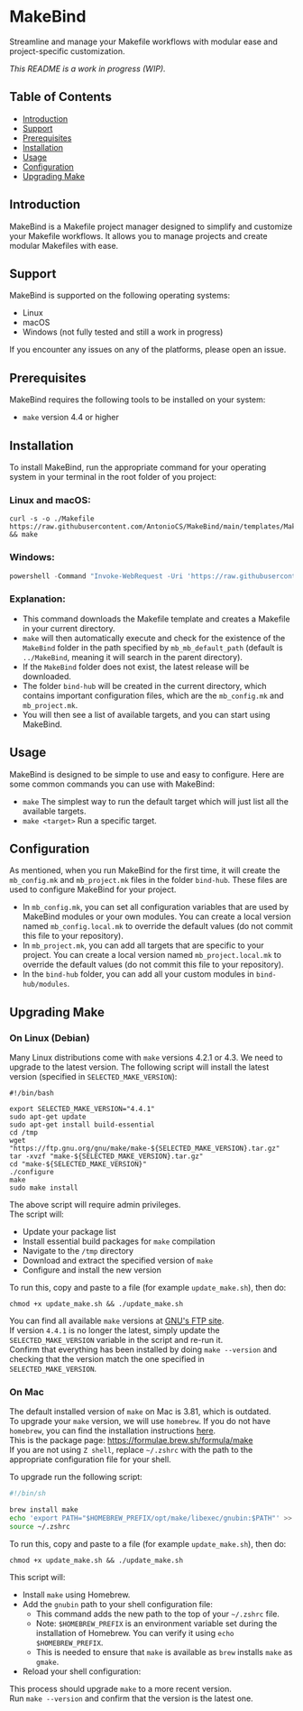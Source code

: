 # MakeBind

Streamline and manage your Makefile workflows with modular ease and project-specific customization.

*This README is a work in progress (WIP).*

## Table of Contents
- [Introduction](#introduction)
- [Support](#support)
- [Prerequisites](#prerequisites)
- [Installation](#installation)
- [Usage](#usage)
- [Configuration](#configuration)
- [Upgrading Make](#upgrading-Make)

## Introduction
MakeBind is a Makefile project manager designed to simplify and customize your Makefile workflows. It allows you to manage projects and create modular Makefiles with ease.

## Support
MakeBind is supported on the following operating systems:
- Linux
- macOS
- Windows (not fully tested and still a work in progress)

If you encounter any issues on any of the platforms, please open an issue.

## Prerequisites
MakeBind requires the following tools to be installed on your system:
- `make` version 4.4 or higher

## Installation

To install MakeBind, run the appropriate command for your operating system in your terminal in the root folder of you project:

### Linux and macOS:
```shell
curl -s -o ./Makefile https://raw.githubusercontent.com/AntonioCS/MakeBind/main/templates/Makefile.tpl.mk && make
```

### Windows:
```powershell
powershell -Command "Invoke-WebRequest -Uri 'https://raw.githubusercontent.com/AntonioCS/MakeBind/main/templates/Makefile.tpl.mk' -OutFile './Makefile'; & make"
```

### Explanation:
- This command downloads the Makefile template and creates a Makefile in your current directory.
- `make` will then automatically execute and check for the existence of the `MakeBind` folder in the path specified by `mb_mb_default_path` (default is `../MakeBind`, meaning it will search in the parent directory).
- If the `MakeBind` folder does not exist, the latest release will be downloaded.
- The folder `bind-hub` will be created in the current directory, which contains important configuration files, which are the `mb_config.mk` and `mb_project.mk`.
- You will then see a list of available targets, and you can start using MakeBind.

## Usage
MakeBind is designed to be simple to use and easy to configure. Here are some common commands you can use with MakeBind:
- `make`
  The simplest way to run the default target which will just list all the available targets.
- `make <target>`
  Run a specific target.

## Configuration
As mentioned, when you run MakeBind for the first time, it will create the `mb_config.mk` and `mb_project.mk` files in the folder `bind-hub`. These files are used to configure MakeBind for your project.
- In `mb_config.mk`, you can set all configuration variables that are used by MakeBind modules or your own modules. You can create a local version named `mb_config.local.mk` to override the default values (do not commit this file to your repository).
- In `mb_project.mk`, you can add all targets that are specific to your project. You can create a local version named `mb_project.local.mk` to override the default values (do not commit this file to your repository).
- In the `bind-hub` folder, you can add all your custom modules in `bind-hub/modules`.

## Upgrading Make

### On Linux (Debian)

Many Linux distributions come with `make` versions 4.2.1 or 4.3. We need to upgrade to the latest version.
The following script will install the latest version (specified in `SELECTED_MAKE_VERSION`):

```shell
#!/bin/bash

export SELECTED_MAKE_VERSION="4.4.1"
sudo apt-get update
sudo apt-get install build-essential 
cd /tmp
wget "https://ftp.gnu.org/gnu/make/make-${SELECTED_MAKE_VERSION}.tar.gz"
tar -xvzf "make-${SELECTED_MAKE_VERSION}.tar.gz"
cd "make-${SELECTED_MAKE_VERSION}"
./configure
make
sudo make install
```

The above script will require admin privileges.  
The script will:
- Update your package list
- Install essential build packages for `make` compilation
- Navigate to the `/tmp` directory
- Download and extract the specified version of `make`
- Configure and install the new version

To run this, copy and paste to a file (for example `update_make.sh`), then do:
```shell
chmod +x update_make.sh && ./update_make.sh
```

You can find all available `make` versions at [GNU's FTP site](https://ftp.gnu.org/gnu/make/).  
If version `4.4.1` is no longer the latest, simply update the `SELECTED_MAKE_VERSION` variable in the script and re-run it.  
Confirm that everything has been installed by doing `make --version` and checking that the version match the one specified in `SELECTED_MAKE_VERSION`. 

### On Mac

The default installed version of `make` on Mac is 3.81, which is outdated.  
To upgrade your `make` version, we will use `homebrew`. 
If you do not have `homebrew`, you can find the installation instructions [here](https://docs.brew.sh/Installation).  
This is the package page: https://formulae.brew.sh/formula/make  
If you are not using `Z shell`, replace `~/.zshrc` with the path to the appropriate configuration file for your shell.

To upgrade run the following script:
```bash
#!/bin/sh

brew install make
echo 'export PATH="$HOMEBREW_PREFIX/opt/make/libexec/gnubin:$PATH"' >> ~/.zshrc
source ~/.zshrc
```

To run this, copy and paste to a file (for example `update_make.sh`), then do:
```shell
chmod +x update_make.sh && ./update_make.sh
```

This script will:
- Install `make` using Homebrew.
- Add the `gnubin` path to your shell configuration file: 
  - This command adds the new path to the top of your `~/.zshrc` file.
  - Note: `$HOMEBREW_PREFIX` is an environment variable set during the installation of Homebrew. You can verify it using `echo $HOMEBREW_PREFIX`.
  - This is needed to ensure that `make` is available as `brew` installs `make` as `gmake`.
- Reload your shell configuration:
  
This process should upgrade `make` to a more recent version.  
Run `make --version` and confirm that the version is the latest one.
